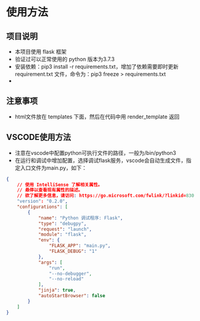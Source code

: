# 使用方法

## 项目说明

* 本项目使用 flask 框架
* 验证过可以正常使用的 python 版本为3.7.3
* 安装依赖：pip3 install -r requirements.txt，增加了依赖需要即时更新 requirement.txt 文件，命令为：pip3 freeze > requirements.txt
*

## 注意事项

* html文件放在 templates 下面，然后在代码中用 render_template 返回

## VSCODE使用方法

* 注意在vscode中配置python可执行文件的路径，一般为/bin/python3
* 在运行和调试中增加配置，选择调试flask服务，vscode会自动生成文件，指定入口文件为main.py，如下：

```json
{
    // 使用 IntelliSense 了解相关属性。
    // 悬停以查看现有属性的描述。
    // 欲了解更多信息，请访问: https://go.microsoft.com/fwlink/?linkid=830387
    "version": "0.2.0",
    "configurations": [
        {
            "name": "Python 调试程序: Flask",
            "type": "debugpy",
            "request": "launch",
            "module": "flask",
            "env": {
                "FLASK_APP": "main.py",
                "FLASK_DEBUG": "1"
            },
            "args": [
                "run",
                "--no-debugger",
                "--no-reload"
            ],
            "jinja": true,
            "autoStartBrowser": false
        }
    ]
}
```
